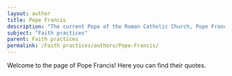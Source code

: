 ```yaml
---
layout: author
title: Pope Francis
description: "The current Pope of the Roman Catholic Church, Pope Francis is known for his emphasis on mercy, social justice, and interfaith dialogue."
subject: "Faith practices"
parent: Faith practices
permalink: /Faith practices/authors/Pope-Francis/
---
```


Welcome to the page of Pope Francis! Here you can find their quotes.
